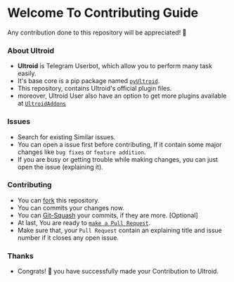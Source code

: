 # Welcome To Contributing Guide
Any contribution done to this repository will be appreciated! 🎉

### About Ultroid
- **Ultroid** is Telegram Userbot, which allow you to perform many task easily. 
- It's base core is a pip package named [`pyUltroid`](https://GitHub.com/TeamUltroid/pyUltroid).
- This repository, contains Ultroid's official plugin files.
- moreover, Ultroid User also have an option to get more plugins available at [`UltroidAddons`](https://github.com/TeamUltroid/UltroidAddons)

### Issues
- Search for existing Similar issues.
- You can open a issue first before contributing, If it contain some major changes like `bug fixes` or `feature addition`.
- If you are busy or getting trouble while making changes, you can just open the issue (explaining it).

### Contributing
- You can [fork](https://github.com/TeamUltroid/Ultroid/fork) this repository.
- You can commits your changes now.
- You can [Git-Squash](https://docs.github.com/en/get-started/using-git/about-git-rebase) your commits, if they are more. [Optional]
- At last, You are ready to [`make a Pull Request`](https://docs.github.com/en/github/collaborating-with-pull-requests/proposing-changes-to-your-work-with-pull-requests/creating-a-pull-request).
- Make sure that, your `Pull Request` contain an explaining title and issue number if it closes any open issue.

### Thanks
- Congrats! 💫 you have successfully made your Contribution to Ultroid.
